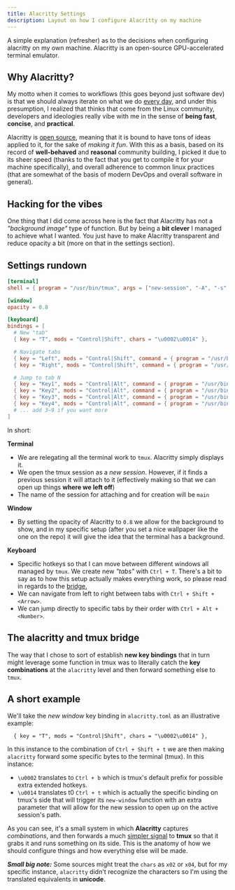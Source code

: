 ```yaml
---
title: Alacritty Settings
description: Layout on how I configure Alacritty on my machine
---
```


A simple explanation (refresher) as to the decisions when configuring alacritty on 
my own machine. Alacritty is an open-source GPU-accelerated terminal emulator.

## Why Alacritty?

My motto when it comes to workflows (this goes beyond just software dev) is that 
we should always iterate on what we do [every day](https://www.amazon.com/Pragmatic-Programmer-journey-mastery-Anniversary/dp/0135957052/131-7918119-3010347?psc=1), 
and under this presumption, I realized that thinks that come from the Linux community, 
developers and ideologies really vibe with me in the sense of **being fast**, **concise**, 
and **practical**.

Alacritty is [open source](https://github.com/alacritty/alacritty), meaning that it 
is bound to have tons of ideas applied to it, for the sake of _making it fun_. 
With this as a basis, based on its record of **well-behaved** and **reasonal** 
community building, I picked it due to its sheer speed (thanks to the fact that 
you get to compile it for your machine specifically), and overall adherence to 
common linux practices (that are somewhat of the basis of modern DevOps and overall 
software in general).

## Hacking for the vibes

One thing that I did come across here is the fact that Alacritty has not a _"background 
image"_ type of function. But by being a **bit clever** I managed to achieve what I 
wanted. You just have to make Alacritty transparent and reduce opacity 
a bit (more on that in the settings section).

## Settings rundown

```toml
[terminal]
shell = { program = "/usr/bin/tmux", args = ["new-session", "-A", "-s", "main"] }

[window]
opacity = 0.8

[keyboard]
bindings = [
  # New "tab"
  { key = "T", mods = "Control|Shift", chars = "\u0002\u0014" },

  # Navigate tabs
  { key = "Left", mods = "Control|Shift", command = { program = "/usr/bin/tmux", args = ["previous-window"] } },
  { key = "Right", mods = "Control|Shift", command = { program = "/usr/bin/tmux", args = ["next-window"] } },

  # Jump to tab N
  { key = "Key1", mods = "Control|Alt", command = { program = "/usr/bin/tmux", args = ["select-window", "-t", "0"] } },
  { key = "Key2", mods = "Control|Alt", command = { program = "/usr/bin/tmux", args = ["select-window", "-t", "1"] } },
  { key = "Key3", mods = "Control|Alt", command = { program = "/usr/bin/tmux", args = ["select-window", "-t", "2"] } },
  { key = "Key4", mods = "Control|Alt", command = { program = "/usr/bin/tmux", args = ["select-window", "-t", "3"] } },
  # ... add 3–9 if you want more
]

```

In short:

**Terminal**

- We are relegating all the terminal work to `tmux`. Alacritty simply displays it.
- We open the tmux session as a _new session_. However, if it finds a previous session 
it will attach to it (effectively making so that we can open up things **where we 
left off**)
- The name of the session for attaching and for creation will be `main`

**Window**

- By setting the opacity of Alacritty to `0.8` we allow for the background to show, 
and in my specific setup (after you set a nice wallpaper like the one on the repo) 
it will give the idea that the terminal has a background.

**Keyboard**

- Specific hotkeys so that I can move between different windows all managed by 
`tmux`. We create new _"tabs"_ with `Ctrl + T`. There's a bit to say as to how this 
setup actually makes everything work, so please read in regards to the [bridge.](#the-alacritty-and-tmux-bridge)
- We can navigate from left to right between tabs with `Ctrl + Shift + <Arrow>`.
- We can jump directly to specific tabs by their order with `Ctrl + Alt + <Number>`.

## The alacritty and tmux bridge

The way that I chose to sort of establish **new key bindings** that in turn might leverage 
some function in tmux was to literally catch the **key combinations** at the `alacritty` 
level and then forward something else to `tmux`.

## A short example

We'll take the _new window_ key binding in `alacritty.toml` as an illustrative 
example:

```
  { key = "T", mods = "Control|Shift", chars = "\u0002\u0014" },
```

In this instance to the combination of `Ctrl + Shift + t` we are then making 
`alacritty` forward some specific bytes to the terminal (tmux). In this instance:

- `\u0002` translates to `Ctrl + b` which is tmux's default prefix for possible 
extra extended hotkeys.
- `\u0014` translates t0 `Ctrl + t` which is actually the specific binding on tmux's 
side that will trigger its `new-window` function with an extra parameter that will 
allow for the new session to open up on the active session's path.

As you can see, it's a small system in which **Alacritty** captures _combinations_, 
and then forwards a much [simpler signal](/settings/tmux) to **tmux** so that it grabs it and runs 
something on its side. This is the anatomy of how we should configure things and 
how everything else will be made.

**_Small big note:_** Some sources might treat the `chars` as `x02` or `x04`, but 
for my specific instance, `alacritty` didn't recognize the characters so I'm using the 
translated equivalents in **unicode**.